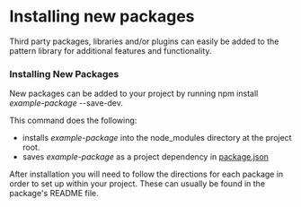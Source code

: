 # Installing new packages

Third party packages, libraries and/or plugins can easily be added to the pattern library for additional features and functionality.

### Installing New Packages

New packages can be added to your project by running npm install _example-package_ --save-dev.

This command does the following:

* installs _example-package_ into the node\_modules directory at the project root.
* saves _example-package_ as a project dependency in [package.json](https://github.com/ushahidi/platform-pattern-library/blob/gh-pages/package.json)

After installation you will need to follow the directions for each package in order to set up within your project. These can usually be found in the package's README file.

